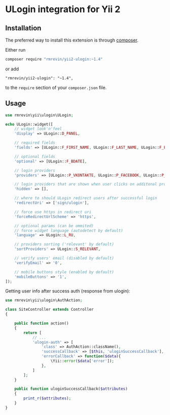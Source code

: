 ULogin integration for Yii 2
============================

Installation
------------

The preferred way to install this extension is through [composer](https://getcomposer.org/).

Either run

```bash
composer require "rmrevin/yii2-ulogin:~1.4"
```

or add

```
"rmrevin/yii2-ulogin": "~1.4",
```

to the `require` section of your `composer.json` file.

Usage
-----

```php
use rmrevin\yii\ulogin\ULogin;

echo ULogin::widget([
    // widget look'n'feel
    'display' => ULogin::D_PANEL,

    // required fields
    'fields' => [ULogin::F_FIRST_NAME, ULogin::F_LAST_NAME, ULogin::F_EMAIL, ULogin::F_PHONE, ULogin::F_CITY, ULogin::F_COUNTRY, ULogin::F_PHOTO_BIG],

    // optional fields
    'optional' => [ULogin::F_BDATE],

    // login providers
    'providers' => [ULogin::P_VKONTAKTE, ULogin::P_FACEBOOK, ULogin::P_TWITTER, ULogin::P_GOOGLE],

    // login providers that are shown when user clicks on additonal providers button
    'hidden' => [],

    // where to should ULogin redirect users after successful login
    'redirectUri' => ['sign/ulogin'],

    // force use https in redirect uri
    'forceRedirectUrlScheme' => 'https',

    // optional params (can be ommited)
    // force widget language (autodetect by default)
    'language' => ULogin::L_RU,

    // providers sorting ('relevant' by default)
    'sortProviders' => ULogin::S_RELEVANT,

    // verify users' email (disabled by default)
    'verifyEmail' => '0',

    // mobile buttons style (enabled by default)
    'mobileButtons' => '1',
]);
```

Getting user info after success auth (response from ulogin):
```php
use rmrevin\yii\ulogin\AuthAction;

class SiteController extends Controller
{

    public function action()
    {
        return [
            // ...
            'ulogin-auth' => [
                'class' => AuthAction::className(),
                'successCallback' => [$this, 'uloginSuccessCallback'],
                'errorCallback' => function($data){
                    \Yii::error($data['error']);
                },
            ]
        ];
    }

    public function uloginSuccessCallback($attributes)
    {
        print_r($attributes);
    }
}
```
